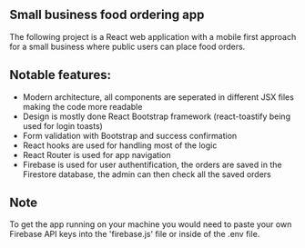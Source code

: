 ## Small business food ordering app

The following project is a React web application with a mobile first approach for a small business where public users can place food orders.

## Notable features:
- Modern architecture, all components are seperated in different JSX files making the code more readable
- Design is mostly done React Bootstrap framework
(react-toastify being used for login toasts)
- Form validation with Bootstrap and success confirmation
- React hooks are used for handling most of the logic
- React Router is used for app navigation
- Firebase is used for user authentification, the orders are saved in the Firestore database, the admin can then check all the saved orders

## Note
To get the app running on your machine you would need to paste your own Firebase API keys into the 'firebase.js' file or inside of the .env file. 
